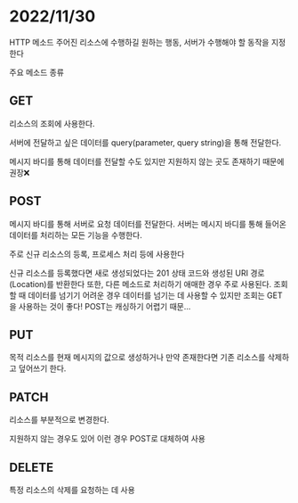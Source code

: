 # 2022/11/30

HTTP 메소드
주어진 리소스에 수행하길 원하는 행동, 서버가 수행해야 할 동작을 지정한다



주요 메소드 종류
## GET
리소스의 조회에 사용한다.

서버에 전달하고 싶은 데이터를 query(parameter, query string)을 통해 전달한다.

메시지 바디를 통해 데이터를 전달할 수도 있지만 지원하지 않는 곳도 존재하기 때문에 권장❌



## POST
메시지 바디를 통해 서버로 요청 데이터를 전달한다. 서버는 메시지 바디를 통해 들어온 데이터를 처리하는 모든 기능을 수행한다.

주로 신규 리소스의 등록, 프로세스 처리 등에 사용한다

신규 리소스를 등록했다면 새로 생성되었다는 201 상태 코드와 생성된 URI 경로(Location)를 반환한다
또한, 다른 메소드로 처리하기 애매한 경우 주로 사용된다. 조회할 때 데이터를 넘기기 어려운 경우 데이터를 넘기는 데 사용할 수 있지만 조회는 GET을 사용하는 것이 좋다! POST는 캐싱하기 어렵기 때문...



## PUT
목적 리소스를 현재 메시지의 값으로 생성하거나 만약 존재한다면 기존 리소스를 삭제하고 덮어쓰기 한다.



## PATCH
리소스를 부분적으로 변경한다.

지원하지 않는 경우도 있어 이런 경우 POST로 대체하여 사용



## DELETE
특정 리소스의 삭제를 요청하는 데 사용